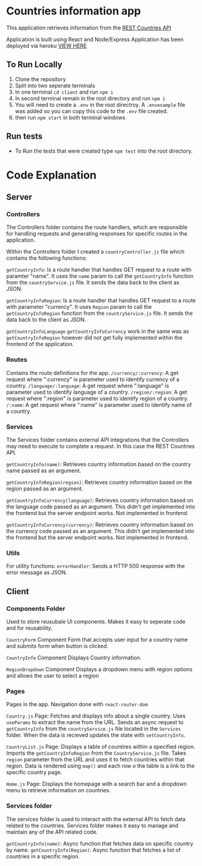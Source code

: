 # Countries information app 
This application retrieves information from the [REST Countries API](https://restcountries.com/) 

Application is built using React and Node/Express
Application has been deployed via heroku [VIEW HERE](https://countries-information.herokuapp.com/)

## To Run Locally
1. Clone the repository
2. Split into two seperate terminals
3. In one terminal `cd client` and run `npm i`
4. In second terminal remain in the root directory and run `npm i`
5. You will need to create a `.env` in the root directroy. A `.envexample` file was added so you can copy this code to the `.env` file created. 
6. then run `npm start` in both terminal windows

## Run tests
- To Run the tests that were created type `npm test` into the root directory.

# Code Explanation
## Server 
### Controllers
The Controllers folder contains the route handlers, which are responsible for handling requests and generating responses for specific routes in the application.

Within the Controllers folder I created a `countryController.js` file which contains the following functions: 

`getCountryInfo`: Is a route handler that handles GET request to a route with paramter "name". It uses the `name` param to call the `getCountryInfo` function from the `countryService.js` file. It sends the data back to the client as JSON. 

`getCountryInfoRegion`: Is a route handler that handles GET request to a route with parameter "currency". It uses `Region` param to call the `getCountryInfoRegion` function from the `countryService.js` file. It sends the data back to the client as JSON. 

`getCountryInfoLanguage` `getCountryInfoCurrency` work in the same was as `getCountryInfoRegion` however did not get fully implemented within the frontend of the application. 

### Routes
Contains the route definitions for the app.
`/currency/:currency`: A get request where ":currency" is parameter used to identify currency of a country.
`/language/:language`: A get request where ":language" is parameter used to identify language of a country.
`/region/:region`: A get request where ":region" is parameter used to identify region of a country.
`/:name`:  A get request where ":name" is parameter used to identify name of a country.

### Services
The Services folder contains external API integrations that the Controllers may need to execute to complete a request. In this case the REST Countries API. 

`getCountryInfo(name)`: Retrieves country information based on the country name passed as an argument.

`getCountryInfoRegion(region)`: Retrieves country information based on the region passed as an argument.

`getCountryInfoCurrency(language)`: Retrieves country information based on the language code passed as an argument. This didn't get implemented into the frontend but the server endpoint works. Not implemented in frontend.

`getCountryInfoCurrency(currency)`: Retrieves country information based on the currency code passed as an argument. This didn't get implemented into the frontend but the server endpoint works. Not implemented in frontend.

### Utils
For utility functions:
`errorHandler`: Sends a HTTP 500 response with the error message as JSON. 

## Client
### Components Folder
Used to store reusubale UI components. Makes it easy to seperate code and for reusability. 

`CountryForm` Component
Form that accepts user input for a country name and submits form when button is clicked. 

`CountryInfo` Component
Displays Country information. 

`RegionDropdown` Component
Displays a dropdown menu with region options and allows the user to select a region

### Pages
Pages in the app. Navigation done with `react-router-dom`

`Country.js` Page:
Fetches and displays info about a single country. Uses `useParams` to extract the name from the URL. Sends an async request to `getCountryInfo` from the `countryService.js` file located in the `Services` folder. When the data is recieved updates the state with `setCountryInfo`.

`CountryList.js` Page: 
Displays a table of countires within a specified region. Imports the `getCountryInfoRegion` from the `CountryService.js` file. 
Takes `region` parameter from the URL and uses it to fetch countries within that region. Data is rendered using `map()` and each row o the table is a link to the specific country page. 

`Home.js` Page:
Displays the homepage with a search bar and a dropdown menu to retrieve information on countries. 

### Services folder
The services folder is used to interact with the external API to fetch data related to the countries. Services folder makes it easy to manage and maintain any of the API related code. 

`getCountryInfo(name)`: Async function that fetches data on specific country by name. 
`getCountryInfo(Region)`: Async function that fetches a list of countries in a specific region. 



